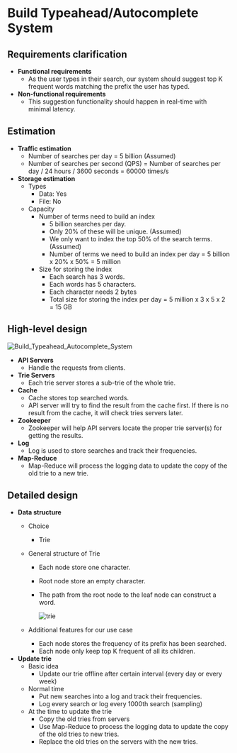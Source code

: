 # Build Typeahead/Autocomplete System

## Requirements clarification
- **Functional requirements**
   - As the user types in their search, our system should suggest top K frequent words matching the prefix the user has typed.
- **Non-functional requirements**
   - This suggestion functionality should happen in real-time with minimal latency.

## Estimation
- **Traffic estimation**
   - Number of searches per day = 5 billion (Assumed)
   - Number of searches per second (QPS) = Number of searches per day / 24 hours / 3600 seconds = 60000 times/s
- **Storage estimation**
   - Types
      - Data: Yes
      - File: No
   - Capacity
      - Number of terms need to build an index
         - 5 billion searches per day.
         - Only 20% of these will be unique. (Assumed)
         - We only want to index the top 50% of the search terms. (Assumed)
         - Number of terms we need to build an index per day = 5 billion x 20% x 50% = 5 million
      - Size for storing the index
         - Each search has 3 words.
         - Each words has 5 characters.
         - Each character needs 2 bytes
         - Total size for storing the index per day = 5 million x 3 x 5 x 2 = 15 GB

## High-level design
![Build_Typeahead_Autocomplete_System](https://user-images.githubusercontent.com/8989447/119062563-55294b00-b994-11eb-91ca-30a42610f50d.png)

- **API Servers**
   - Handle the requests from clients.
- **Trie Servers**
   - Each trie server stores a sub-trie of the whole trie.
- **Cache**
   - Cache stores top searched words.
   - API server will try to find the result from the cache first. If there is no result from the cache, it will check tries servers later.
- **Zookeeper**
   - Zookeeper will help API servers locate the proper trie server(s) for getting the results.
- **Log**
   - Log is used to store searches and track their frequencies.
- **Map-Reduce**
   - Map-Reduce will process the logging data to update the copy of the old trie to a new trie.

## Detailed design
- **Data structure**
   - Choice
      - Trie
   - General structure of Trie
      - Each node store one character.
      - Root node store an empty character.
      - The path from the root node to the leaf node can construct a word.

        ![trie](https://user-images.githubusercontent.com/8989447/119071413-00430000-b9a7-11eb-8e52-f9356fe1c276.png)
        
   - Additional features for our use case
      - Each node stores the frequency of its prefix has been searched.
      - Each node only keep top K frequent of all its children.
- **Update trie**
   - Basic idea
      - Update our trie offline after certain interval (every day or every week)
   - Normal time
      - Put new searches into a log and track their frequencies.
      - Log every search or log every 1000th search (sampling)
   - At the time to update the trie
      - Copy the old tries from servers
      - Use Map-Reduce to process the logging data to update the copy of the old tries to new tries.
      - Replace the old tries on the servers with the new tries.
